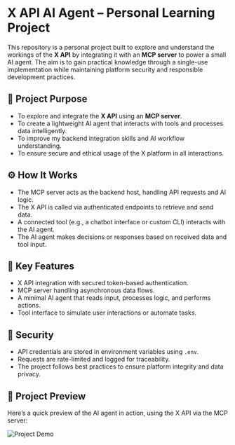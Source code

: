 # X API AI Agent – Personal Learning Project

This repository is a personal project built to explore and understand the workings of the **X API** by integrating it with an **MCP server** to power a small AI agent. The aim is to gain practical knowledge through a single-use implementation while maintaining platform security and responsible development practices.

## 🎯 Project Purpose

- To explore and integrate the **X API** using an **MCP server**.
- To create a lightweight AI agent that interacts with tools and processes data intelligently.
- To improve my backend integration skills and AI workflow understanding.
- To ensure secure and ethical usage of the X platform in all interactions.

## ⚙️ How It Works

- The MCP server acts as the backend host, handling API requests and AI logic.
- The X API is called via authenticated endpoints to retrieve and send data.
- A connected tool (e.g., a chatbot interface or custom CLI) interacts with the AI agent.
- The AI agent makes decisions or responses based on received data and tool input.

## 🧠 Key Features

- X API integration with secured token-based authentication.
- MCP server handling asynchronous data flows.
- A minimal AI agent that reads input, processes logic, and performs actions.
- Tool interface to simulate user interactions or automate tasks.

## 🔐 Security

- API credentials are stored in environment variables using `.env`.
- Requests are rate-limited and logged for traceability.
- The project follows best practices to ensure platform integrity and data privacy.

## 🎥 Project Preview

Here’s a quick preview of the AI agent in action, using the X API via the MCP server:

![Project Demo](https://github.com/user-attachments/assets/36f63c91-67c4-4fbe-b44f-4ab23ea5a110)

